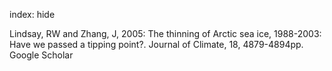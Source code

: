 index: hide

<div class="Citation">

  <div class="Citation-body">
    <div class="Citation-text">Lindsay, RW and Zhang, J, 2005: The thinning of Arctic sea ice, 1988-2003: Have we passed a tipping point?. <span class="Article-journal">Journal of Climate, </span><span class="Article-volume">18, </span>4879-4894pp.</div>
    <div class="Citation-links">
      <div class="CitationLink" data-href="https://scholar.google.com/scholar?q=The+thinning+of+Arctic+sea+ice%2C+1988-2003%3A+Have+we+passed+a+tipping+point%3F">
        <div class="CitationLink-icon CitationLink-Scholar"></div>
        <div class="CitationLink-text">Google Scholar</div>
      </div>
    </div>
  </div>
</div>


<div class="Citation-copy">

</div>